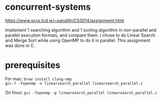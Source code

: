 # concurrent-systems

https://www.scss.tcd.ie/~pandith/CS3014/assignment.html

Implement 1 searching algorithm and 1 sorting algorithm in non-parallel and parallel execution formats, and compare them. 
I chose to do Linear Search and Merge Sort while using OpenMP to do it in parallel. This assignment was done in C.

# prerequisites
For mac:
``brew install clang-omp``  
`` gcc-7 -fopenmp -o linearsearch_parallel linearsearch_parallel.c ``


On linux:
`` gcc -fopenmp -p linearsearch_parallel linearsearch_parallel.c ``
